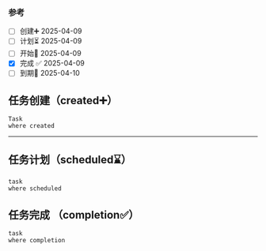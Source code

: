 ### 参考
- [ ] 创建➕ 2025-04-09 
- [ ] 计划⏳ 2025-04-09 
- [ ] 开始🛫 2025-04-09 
- [x] 完成 ✅ 2025-04-09
- [ ] 到期📅 2025-04-10 
## 任务创建（created➕）
```dataview
Task 
where created
```
---
## 任务计划（scheduled⌛）
```dataview
task 
where scheduled
```

## 任务完成 （completion✅）
```dataview 
task 
where completion
```
